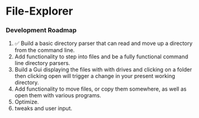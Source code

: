 # File-Explorer

### Development Roadmap
<ol>
    <li> ✅ Build a basic directory parser that can read and move up a directory from the command line.
    <li> Add functionality to step into files and be a fully functional command line directory parsers.
    <li> Build a Gui displaying the files with with drives and clicking on a folder then clicking open will trigger a change in your present working directory.
    <li> Add functionality to move files, or copy them somewhere, as well as open them with various programs.
    <li> Optimize.
    <li> tweaks and user input.
</ol>
<!-- ✅ -->